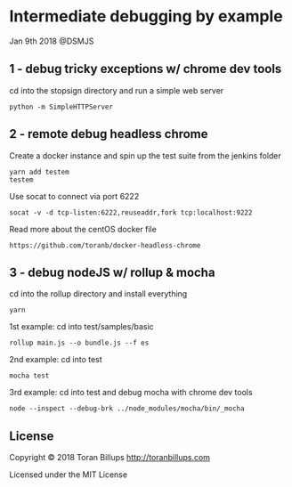 # Intermediate debugging by example

Jan 9th 2018 @DSMJS

## 1 - debug tricky exceptions w/ chrome dev tools

cd into the stopsign directory and run a simple web server

    python -m SimpleHTTPServer

## 2 - remote debug headless chrome

Create a docker instance and spin up the test suite from the jenkins folder

    yarn add testem
    testem

Use socat to connect via port 6222

    socat -v -d tcp-listen:6222,reuseaddr,fork tcp:localhost:9222

Read more about the centOS docker file

    https://github.com/toranb/docker-headless-chrome

## 3 - debug nodeJS w/ rollup & mocha

cd into the rollup directory and install everything

    yarn

1st example: cd into test/samples/basic

    rollup main.js --o bundle.js --f es

2nd example: cd into test

    mocha test

3rd example: cd into test and debug mocha with chrome dev tools

    node --inspect --debug-brk ../node_modules/mocha/bin/_mocha

## License

Copyright © 2018 Toran Billups http://toranbillups.com

Licensed under the MIT License
